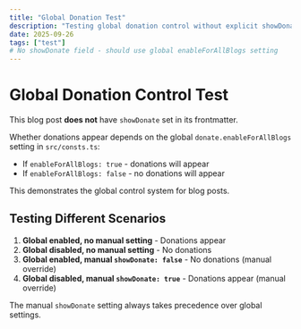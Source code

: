 ```yaml
---
title: "Global Donation Test"
description: "Testing global donation control without explicit showDonate setting"
date: 2025-09-26
tags: ["test"]
# No showDonate field - should use global enableForAllBlogs setting
---
```


# Global Donation Control Test

This blog post **does not** have `showDonate` set in its frontmatter.

Whether donations appear depends on the global `donate.enableForAllBlogs` setting in `src/consts.ts`:

- If `enableForAllBlogs: true` - donations will appear
- If `enableForAllBlogs: false` - no donations will appear

This demonstrates the global control system for blog posts.

## Testing Different Scenarios

1. **Global enabled, no manual setting** - Donations appear
2. **Global disabled, no manual setting** - No donations
3. **Global enabled, manual `showDonate: false`** - No donations (manual override)
4. **Global disabled, manual `showDonate: true`** - Donations appear (manual override)

The manual `showDonate` setting always takes precedence over global settings.